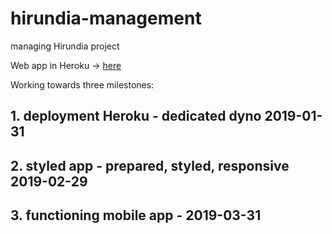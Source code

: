 # hirundia-management
managing Hirundia project

Web app in Heroku -> [here](https://fast-anchorage-88647.herokuapp.com/)

Working towards three milestones:

## 1. deployment Heroku - dedicated dyno 2019-01-31

## 2. styled app - prepared, styled, responsive 2019-02-29

## 3. functioning mobile app - 2019-03-31
